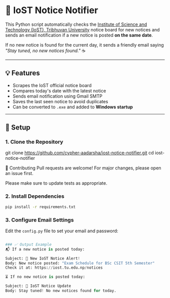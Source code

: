 # 📢 IoST Notice Notifier

This Python script automatically checks the [Institute of Science and Technology (IoST), Tribhuvan University](https://iost.tu.edu.np/notices) notice board for new notices and sends an email notification if a new notice is posted **on the same date**.

If no new notice is found for the current day, it sends a friendly email saying _"Stay tuned, no new notices found."_ ☕

---

## 💡 Features

- Scrapes the IoST official notice board
- Compares today's date with the latest notice
- Sends email notification using Gmail SMTP
- Saves the last seen notice to avoid duplicates
- Can be converted to `.exe` and added to **Windows startup**

---

## 🔧 Setup

### 1. Clone the Repository
git clone https://github.com/cypher-aadarsha/iost-notice-notifier.git
cd iost-notice-notifier

🤝 Contributing
Pull requests are welcome! For major changes, please open an issue first.

Please make sure to update tests as appropriate.

### 2. Install Dependencies
```bash
pip install -r requirements.txt
``` 
### 3. Configure Email Settings
Edit the `config.py` file to set your email and password:

```python

### ✅ Output Example
📬 If a new notice is posted today:

Subject: 📢 New IoST Notice Alert!
Body: New notice posted: "Exam Schedule for BSc CSIT 5th Semester"
Check it at: https://iost.tu.edu.np/notices

⏳ If no new notice is posted today:

Subject: 📢 IoST Notice Update
Body: Stay tuned! No new notices found for today.


